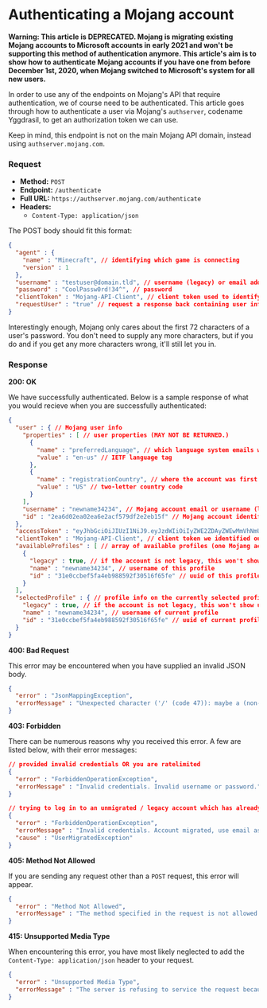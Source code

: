 # Authenticating a Mojang account
**Warning: This article is DEPRECATED. Mojang is migrating existing Mojang accounts to Microsoft accounts in early 2021 and won't be supporting this method of authentication anymore. This article's aim is to show how to authenticate Mojang accounts if you have one from before December 1st, 2020, when Mojang switched to Microsoft's system for all new users.**

In order to use any of the endpoints on Mojang's API that require authentication, we of course need to be authenticated. This article goes through how to authenticate a user via Mojang's `authserver`, codename Yggdrasil, to get an authorization token we can use.

Keep in mind, this endpoint is not on the main Mojang API domain, instead using `authserver.mojang.com`.

### Request
- **Method:** `POST`
- **Endpoint:** `/authenticate`
- **Full URL:** `https://authserver.mojang.com/authenticate`
- **Headers:**
    - `Content-Type: application/json`

The POST body should fit this format:

```json
{
  "agent" : {
    "name" : "Minecraft", // identifying which game is connecting
    "version" : 1
  },
  "username" : "testuser@domain.tld", // username (legacy) or email address
  "password" : "CoolPassw0rd!34^", // password
  "clientToken" : "Mojang-API-Client", // client token used to identify yourself (OPTIONAL)
  "requestUser" : "true" // request a response back containing user information
}
```

Interestingly enough, Mojang only cares about the first 72 characters of a user's password. You don't need to supply any more characters, but if you do and if you get any more characters wrong, it'll still let you in.

### Response
**200: OK**

We have successfully authenticated. Below is a sample response of what you would recieve when you are successfully authenticated:

```json
{
  "user" : { // Mojang user info
    "properties" : [ // user properties (MAY NOT BE RETURNED.)
      {
        "name" : "preferredLanguage", // which language system emails will be sent in
        "value" : "en-us" // IETF language tag
      },
      {
        "name" : "registrationCountry", // where the account was first registered
        "value" : "US" // two-letter country code
      }
    ],
    "username" : "newname34234", // Mojang account email or username (legacy)
    "id" : "2ea6d02ea02ea6e2acf579df2e2eb15f" // Mojang account identifier (userId value)
  },
  "accessToken" : "eyJhbGciOiJIUzI1NiJ9.eyJzdWIiOiIyZWE2ZDAyZWEwMmVhNmUyYWNmNTc5ZGYyZTJlYjE1ZiIsInlnZ3QiOiIyZWUzMmRiYjJlMzM0ODJlMmVkMWVhMmQ2MzYyMjlhOCIsInNwciI6IjMxZTBjY2JlZjVmYTRlYjk4ODU5MmYzMDUxNmY2NWZlYyIsImlzcyI6IllnZ2RyYXNpbC1BdXRoIiwiZXhwIjoxNjA3MDYyMjI1LCJpYXQiOjE2MDY4ODk0MjV9.wlo94pIG_H14rxFLYvf1UqeGXUUHItkSSfDvdqquOdI", // Bearer token
  "clientToken" : "Mojang-API-Client", // client token we identified ourselves with
  "availableProfiles" : [ // array of available profiles (one Mojang account can have multiple Minecraft profiles on it)
    {
      "legacy" : true, // if the account is not legacy, this won't show up
      "name" : "newname34234", // username of this profile
      "id" : "31e0ccbef5fa4eb988592f30516f65fe" // uuid of this profile
    }
  ],
  "selectedProfile" : { // profile info on the currently selected profile
    "legacy" : true, // if the account is not legacy, this won't show up
    "name" : "newname34234", // username of current profile
    "id" : "31e0ccbef5fa4eb988592f30516f65fe" // uuid of current profile
  }
}
```

**400: Bad Request**

This error may be encountered when you have supplied an invalid JSON body.

```json
{
  "error" : "JsonMappingException",
  "errorMessage" : "Unexpected character ('/' (code 47)): maybe a (non-standard) comment? (not recognized as one since Feature 'ALLOW_COMMENTS' not enabled for parser)\n at [Source: (org.eclipse.jetty.server.HttpInputOverHTTP); line: 3, column: 14] (through reference chain: com.mojang.yggdrasil.auth.dataaccess.memcached.throttling.captcha.CaptchaCredentials[\"agent\"])"
}
```

**403: Forbidden**

There can be numerous reasons why you received this error. A few are listed below, with their error messages:

```json
// provided invalid credentials OR you are ratelimited
{
  "error" : "ForbiddenOperationException",
  "errorMessage" : "Invalid credentials. Invalid username or password."
}

// trying to log in to an unmigrated / legacy account which has already been migrated
{
  "error" : "ForbiddenOperationException",
  "errorMessage" : "Invalid credentials. Account migrated, use email as username.",
  "cause" : "UserMigratedException"
}
```

**405: Method Not Allowed**

If you are sending any request other than a `POST` request, this error will appear.

```json
{
  "error" : "Method Not Allowed",
  "errorMessage" : "The method specified in the request is not allowed for the resource identified by the request URI"
}
```

**415: Unsupported Media Type**

When encountering this error, you have most likely neglected to add the `Content-Type: application/json` header to your request.

```json
{
  "error" : "Unsupported Media Type",
  "errorMessage" : "The server is refusing to service the request because the entity of the request is in a format not supported by the requested resource for the requested method"
}
```

